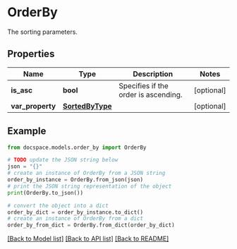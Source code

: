 # OrderBy

The sorting parameters.

## Properties

Name | Type | Description | Notes
------------ | ------------- | ------------- | -------------
**is_asc** | **bool** | Specifies if the order is ascending. | [optional] 
**var_property** | [**SortedByType**](SortedByType.md) |  | [optional] 

## Example

```python
from docspace.models.order_by import OrderBy

# TODO update the JSON string below
json = "{}"
# create an instance of OrderBy from a JSON string
order_by_instance = OrderBy.from_json(json)
# print the JSON string representation of the object
print(OrderBy.to_json())

# convert the object into a dict
order_by_dict = order_by_instance.to_dict()
# create an instance of OrderBy from a dict
order_by_from_dict = OrderBy.from_dict(order_by_dict)
```
[[Back to Model list]](../README.md#documentation-for-models) [[Back to API list]](../README.md#documentation-for-api-endpoints) [[Back to README]](../README.md)



